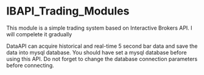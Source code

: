 # IBAPI_Trading_Modules
This module is a simple trading system based on Interactive Brokers API. I will compelete it gradually

DataAPI can acquire historical and real-time 5 second bar data and save the data into mysql database. You should have set a mysql database before using this API. Do not forget to change the database connection parameters before connecting.
